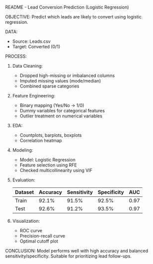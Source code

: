 README - Lead Conversion Prediction (Logistic Regression)

OBJECTIVE:
Predict which leads are likely to convert using logistic regression.

DATA:
- Source: Leads.csv
- Target: Converted (0/1)

PROCESS:
1. Data Cleaning:
   - Dropped high-missing or imbalanced columns
   - Imputed missing values (mode/median)
   - Combined sparse categories

2. Feature Engineering:
   - Binary mapping (Yes/No → 1/0)
   - Dummy variables for categorical features
   - Outlier treatment on numerical variables

3. EDA:
   - Countplots, barplots, boxplots
   - Correlation heatmap

4. Modeling:
   - Model: Logistic Regression
   - Feature selection using RFE
   - Checked multicollinearity using VIF

5. Evaluation:

   | Dataset | Accuracy | Sensitivity | Specificity | AUC  |
   |---------|----------|-------------|-------------|------|
   | Train   | 92.1%    | 91.5%       | 92.5%       | 0.97 |
   | Test    | 92.6%    | 91.2%       | 93.5%       | 0.97 |

6. Visualization:
   - ROC curve
   - Precision-recall curve
   - Optimal cutoff plot

CONCLUSION:
Model performs well with high accuracy and balanced sensitivity/specificity. Suitable for prioritizing lead follow-ups.

